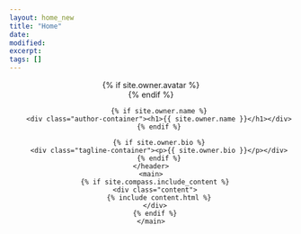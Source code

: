 ```yaml
---
layout: home_new
title: "Home"
date: 
modified:
excerpt:
tags: []
---
```


<div class="wrapper">
    <header>
        {% if site.owner.avatar %}
        <div class="logo-container">
          <a class="logo" href="{{ page.url }}" style="background-image: url(/images/{{ site.owner.avatar }})"></a>
        </div>
        {% endif %}

        {% if site.owner.name %}
        <div class="author-container"><h1>{{ site.owner.name }}</h1></div>
        {% endif %}

        {% if site.owner.bio %}
        <div class="tagline-container"><p>{{ site.owner.bio }}</p></div>
        {% endif %}
    </header>
    <main>
      {% if site.compass.include_content %}
      <div class="content">
        {% include content.html %}
      </div>
      {% endif %}
    </main>
</div>
